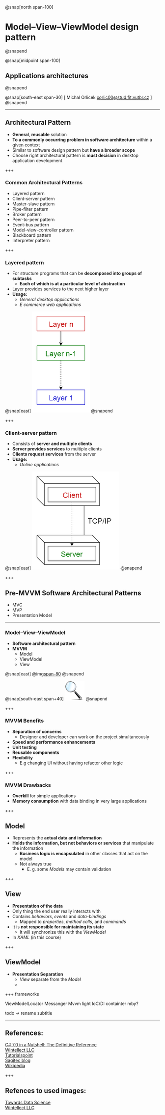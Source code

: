 ﻿@snap[north span-100]
# Model–View–ViewModel design pattern
@snapend

@snap[midpoint span-100]
## Applications architectures
@snapend

@snap[south-east span-30]
[ Michal Orlicek <xorlic00@stud.fit.vutbr.cz> ]
@snapend

---
## Architectural Pattern
* **General**, **reusable** solution
* **To a commonly occurring problem in software architecture** within a given context
* Similar to software design pattern but **have a broader scope**
* Choose right architectural pattern is **must decision** in desktop application development

+++
### Common Architectural Patterns
* Layered pattern
* Client-server pattern
* Master-slave pattern
* Pipe-filter pattern
* Broker pattern
* Peer-to-peer pattern
* Event-bus pattern
* Model-view-controller pattern
* Blackboard pattern
* Interpreter pattern

+++
### Layered pattern
* For structure programs that can be **decomposed into groups of subtasks**
  * **Each of which is at a particular level of abstraction**
* Layer provides services to the next higher layer
* **Usage:**
  * *General desktop applications*
  * *E commerce web applications*

@snap[east]
![](/Lectures/Lecture09/Assets/img/LayeredPattern.png)
@snapend

+++
### Client-server pattern
* Consists of **server and multiple clients**
* **Server provides services** to multiple clients
* **Clients request services** from the server
* **Usage:**
  * *Online applications*

@snap[east]
![](/Lectures/Lecture09/Assets/img/ClientServerPattern.png)
@snapend


+++
## Pre-MVVM Software Architectural Patterns
* MVC
* MVP
* Presentation Model

---
### Model–View–ViewModel
* **Software architectural pattern**
* **MVVM**
  * Model
  * ViewModel
  * View

@snap[east]
@img[span-80](/Lectures/Lecture09/Assets/img/mvvm.png)
@snapend

@snap[south-east span+40]
![](/Lectures/Assets/img/MagnifyingGlass.png)
@snapend

+++
### MVVM Benefits
* **Separation of concerns**
  * Designer and developer can work on the project simultaneously
* **Speed and performance enhancements**
* **Unit testing**
* **Reusable components**
* **Flexibility**
  * E.g changing UI without having refactor other logic

+++
### MVVM Drawbacks
* **Overkill** for simple applications
* **Memory consumption** with data binding in very large applications

+++
## Model
* Represents the **actual data and information**
* **Holds the information, but not behaviors or services** that manipulate the information
  * **Business logic is encapsulated** in other classes that act on the model
  * Not always true
    * E. g. some *Models* may contain validation

+++
## View
* **Presentation of the data**
* Only thing the end user really interacts with
* Contains *behaviors*, *events* and *data-bindings*
  * Mapped to *properties*, *method calls*, and *commands*
* It is **not responsible for maintaining its state**
  * It will synchronize this with the *ViewModel*
* In *XAML* (in this course)


+++
## ViewModel 
* **Presentation Separation**
  * *View* separate from the *Model*
  * 

+++
frameworks

ViewModelLocator
Messanger
Mvvm light
IoC/DI containter mby?

todo -> rename subtitle

---
## References:
[C# 7.0 in a Nutshell: The Definitive Reference](https://www.amazon.com/C-7-0-Nutshell-Definitive-Reference/dp/1491987650)  
[Wintellect LLC](https://www.wintellect.com/)  
[Tutorialspoint](https://www.tutorialspoint.com)  
[Sagitec blog](http://www.sagitec.com/blog)  
[Wikipedia](https://en.wikipedia.org/)

+++
## Refences to used images:
[Towards Data Science](https://towardsdatascience.com/)  
[Wintellect LLC](https://www.wintellect.com/)  